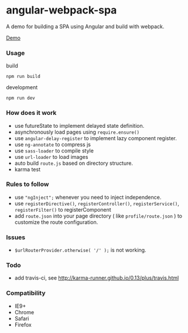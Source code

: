 # angular-webpack-spa
A demo for building a SPA using Angular and build with webpack.

[Demo](http://neekey.github.io/angular-webpack-spa/build/)

### Usage

build

```
npm run build
```

development

```
npm run dev
```

### How does it work

- use futureState to implement delayed state definition.
- asynchronously load pages using `require.ensure()`
- use `angular-delay-register` to implement lazy component register.
- use `ng-annotate` to compress js
- use `sass-loader` to compile style
- use `url-loader` to load images
- auto build `route.js` based on directory structure.
- karma test

### Rules to follow

- use `"ngInject";` whenever you need to inject independence.
- use `registerDirective()`, `registerController()`, `registerService()`, `registerFilter()` to registerComponent
- add `route.json` into your page directory ( like `profile/route.json` ) to customize the route configuration.

### Issues

- `$urlRouterProvider.otherwise( '/' );` is not working.

### Todo

- add travis-ci, see http://karma-runner.github.io/0.13/plus/travis.html

### Compatibility

- IE9+
- Chrome
- Safari
- Firefox

